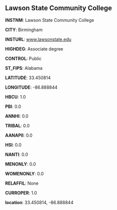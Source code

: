 
Lawson State Community College
---
**INSTNM**: Lawson State Community College

**CITY**: Birmingham

**INSTURL**: www.lawsonstate.edu

**HIGHDEG**: Associate degree

**CONTROL**: Public

**ST_FIPS**: Alabama

**LATITUDE**: 33.450814

**LONGITUDE**: -86.888844

**HBCU**: 1.0

**PBI**: 0.0

**ANNHI**: 0.0

**TRIBAL**: 0.0

**AANAPII**: 0.0

**HSI**: 0.0

**NANTI**: 0.0

**MENONLY**: 0.0

**WOMENONLY**: 0.0

**RELAFFIL**: None

**CURROPER**: 1.0

**location**: 33.450814, -86.888844